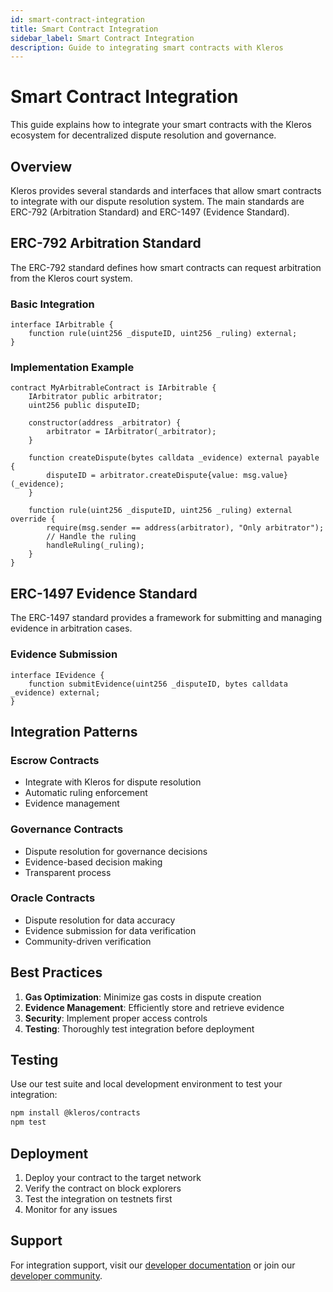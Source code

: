 ```yaml
---
id: smart-contract-integration
title: Smart Contract Integration
sidebar_label: Smart Contract Integration
description: Guide to integrating smart contracts with Kleros
---
```


# Smart Contract Integration

This guide explains how to integrate your smart contracts with the Kleros ecosystem for decentralized dispute resolution and governance.

## Overview

Kleros provides several standards and interfaces that allow smart contracts to integrate with our dispute resolution system. The main standards are ERC-792 (Arbitration Standard) and ERC-1497 (Evidence Standard).

## ERC-792 Arbitration Standard

The ERC-792 standard defines how smart contracts can request arbitration from the Kleros court system.

### Basic Integration

```solidity
interface IArbitrable {
    function rule(uint256 _disputeID, uint256 _ruling) external;
}
```

### Implementation Example

```solidity
contract MyArbitrableContract is IArbitrable {
    IArbitrator public arbitrator;
    uint256 public disputeID;
    
    constructor(address _arbitrator) {
        arbitrator = IArbitrator(_arbitrator);
    }
    
    function createDispute(bytes calldata _evidence) external payable {
        disputeID = arbitrator.createDispute{value: msg.value}(_evidence);
    }
    
    function rule(uint256 _disputeID, uint256 _ruling) external override {
        require(msg.sender == address(arbitrator), "Only arbitrator");
        // Handle the ruling
        handleRuling(_ruling);
    }
}
```

## ERC-1497 Evidence Standard

The ERC-1497 standard provides a framework for submitting and managing evidence in arbitration cases.

### Evidence Submission

```solidity
interface IEvidence {
    function submitEvidence(uint256 _disputeID, bytes calldata _evidence) external;
}
```

## Integration Patterns

### Escrow Contracts
- Integrate with Kleros for dispute resolution
- Automatic ruling enforcement
- Evidence management

### Governance Contracts
- Dispute resolution for governance decisions
- Evidence-based decision making
- Transparent process

### Oracle Contracts
- Dispute resolution for data accuracy
- Evidence submission for data verification
- Community-driven verification

## Best Practices

1. **Gas Optimization**: Minimize gas costs in dispute creation
2. **Evidence Management**: Efficiently store and retrieve evidence
3. **Security**: Implement proper access controls
4. **Testing**: Thoroughly test integration before deployment

## Testing

Use our test suite and local development environment to test your integration:

```bash
npm install @kleros/contracts
npm test
```

## Deployment

1. Deploy your contract to the target network
2. Verify the contract on block explorers
3. Test the integration on testnets first
4. Monitor for any issues

## Support

For integration support, visit our [developer documentation](/docs/developers) or join our [developer community](https://discord.gg/kleros).
